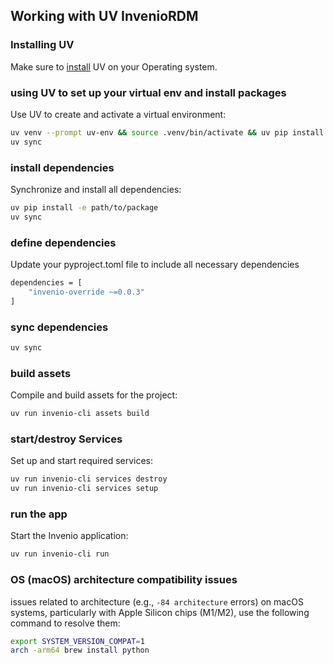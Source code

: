 ## **Working with UV InvenioRDM**

### Installing UV
Make sure to [install](https://docs.astral.sh/uv/getting-started/installation) UV on your Operating system.

### **using UV to set up your virtual env and install packages**

Use UV to create and activate a virtual environment:

```bash
uv venv --prompt uv-env && source .venv/bin/activate && uv pip install -e path/to/package
uv sync
```

### **install dependencies**

Synchronize and install all dependencies:

```bash
uv pip install -e path/to/package
uv sync
```

### **define dependencies**

Update your pyproject.toml file to include all necessary dependencies

```bash
dependencies = [
    "invenio-override ~=0.0.3"
]
```

### **sync dependencies**

```bash
uv sync
```

### **build assets**

Compile and build assets for the project:

```bash
uv run invenio-cli assets build
```

### **start/destroy Services**

Set up and start required services:

```bash
uv run invenio-cli services destroy
uv run invenio-cli services setup
```

### **run the app**

Start the Invenio application:

```bash
uv run invenio-cli run
```

### **OS (macOS) architecture compatibility issues**

issues related to architecture (e.g., `-84 architecture` errors) on macOS systems, particularly with Apple Silicon chips (M1/M2), use the following command to resolve them:

```bash
export SYSTEM_VERSION_COMPAT=1
arch -arm64 brew install python
```
